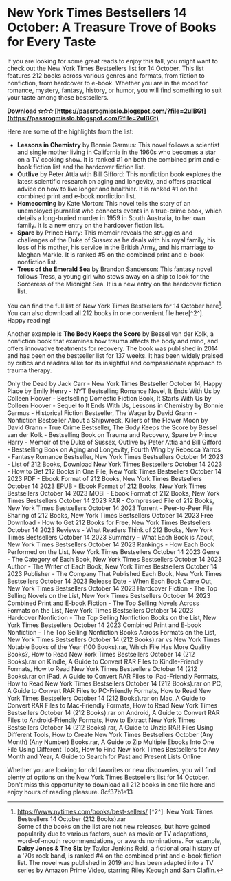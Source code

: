 # New York Times Bestsellers 14 October: A Treasure Trove of Books for Every Taste
 
If you are looking for some great reads to enjoy this fall, you might want to check out the New York Times Bestsellers list for 14 October. This list features 212 books across various genres and formats, from fiction to nonfiction, from hardcover to e-book. Whether you are in the mood for romance, mystery, fantasy, history, or humor, you will find something to suit your taste among these bestsellers.
 
**Download ✫✫✫ [https://passrogmisslo.blogspot.com/?file=2uIBGt](https://passrogmisslo.blogspot.com/?file=2uIBGt)**


 
Here are some of the highlights from the list:
 
- **Lessons in Chemistry** by Bonnie Garmus: This novel follows a scientist and single mother living in California in the 1960s who becomes a star on a TV cooking show. It is ranked #1 on both the combined print and e-book fiction list and the hardcover fiction list.
- **Outlive** by Peter Attia with Bill Gifford: This nonfiction book explores the latest scientific research on aging and longevity, and offers practical advice on how to live longer and healthier. It is ranked #1 on the combined print and e-book nonfiction list.
- **Homecoming** by Kate Morton: This novel tells the story of an unemployed journalist who connects events in a true-crime book, which details a long-buried murder in 1959 in South Australia, to her own family. It is a new entry on the hardcover fiction list.
- **Spare** by Prince Harry: This memoir reveals the struggles and challenges of the Duke of Sussex as he deals with his royal family, his loss of his mother, his service in the British Army, and his marriage to Meghan Markle. It is ranked #5 on the combined print and e-book nonfiction list.
- **Tress of the Emerald Sea** by Brandon Sanderson: This fantasy novel follows Tress, a young girl who stows away on a ship to look for the Sorceress of the Midnight Sea. It is a new entry on the hardcover fiction list.

You can find the full list of New York Times Bestsellers for 14 October here[^1^]. You can also download all 212 books in one convenient file here[^2^]. Happy reading!
  [^1^]: https://www.nytimes.com/books/best-sellers/ [^2^]: New York Times Bestsellers 14 October (212 Books).rar  
Some of the books on the list are not new releases, but have gained popularity due to various factors, such as movie or TV adaptations, word-of-mouth recommendations, or awards nominations. For example, **Daisy Jones & The Six** by Taylor Jenkins Reid, a fictional oral history of a '70s rock band, is ranked #4 on the combined print and e-book fiction list. The novel was published in 2019 and has been adapted into a TV series by Amazon Prime Video, starring Riley Keough and Sam Claflin.
 
Another example is **The Body Keeps the Score** by Bessel van der Kolk, a nonfiction book that examines how trauma affects the body and mind, and offers innovative treatments for recovery. The book was published in 2014 and has been on the bestseller list for 137 weeks. It has been widely praised by critics and readers alike for its insightful and compassionate approach to trauma therapy.
 
Only the Dead by Jack Carr - New York Times Bestseller October 14,  Happy Place by Emily Henry - NYT Bestselling Romance Novel,  It Ends With Us by Colleen Hoover - Bestselling Domestic Fiction Book,  It Starts With Us by Colleen Hoover - Sequel to It Ends With Us,  Lessons in Chemistry by Bonnie Garmus - Historical Fiction Bestseller,  The Wager by David Grann - Nonfiction Bestseller About a Shipwreck,  Killers of the Flower Moon by David Grann - True Crime Bestseller,  The Body Keeps the Score by Bessel van der Kolk - Bestselling Book on Trauma and Recovery,  Spare by Prince Harry - Memoir of the Duke of Sussex,  Outlive by Peter Attia and Bill Gifford - Bestselling Book on Aging and Longevity,  Fourth Wing by Rebecca Yarros - Fantasy Romance Bestseller,  New York Times Bestsellers October 14 2023 - List of 212 Books,  Download New York Times Bestsellers October 14 2023 - How to Get 212 Books in One File,  New York Times Bestsellers October 14 2023 PDF - Ebook Format of 212 Books,  New York Times Bestsellers October 14 2023 EPUB - Ebook Format of 212 Books,  New York Times Bestsellers October 14 2023 MOBI - Ebook Format of 212 Books,  New York Times Bestsellers October 14 2023 RAR - Compressed File of 212 Books,  New York Times Bestsellers October 14 2023 Torrent - Peer-to-Peer File Sharing of 212 Books,  New York Times Bestsellers October 14 2023 Free Download - How to Get 212 Books for Free,  New York Times Bestsellers October 14 2023 Reviews - What Readers Think of 212 Books,  New York Times Bestsellers October 14 2023 Summary - What Each Book is About,  New York Times Bestsellers October 14 2023 Rankings - How Each Book Performed on the List,  New York Times Bestsellers October 14 2023 Genre - The Category of Each Book,  New York Times Bestsellers October 14 2023 Author - The Writer of Each Book,  New York Times Bestsellers October 14 2023 Publisher - The Company That Published Each Book,  New York Times Bestsellers October 14 2023 Release Date - When Each Book Came Out,  New York Times Bestsellers October 14 2023 Hardcover Fiction - The Top Selling Novels on the List,  New York Times Bestsellers October 14 2023 Combined Print and E-book Fiction - The Top Selling Novels Across Formats on the List,  New York Times Bestsellers October 14 2023 Hardcover Nonfiction - The Top Selling Nonfiction Books on the List,  New York Times Bestsellers October 14 2023 Combined Print and E-book Nonfiction - The Top Selling Nonfiction Books Across Formats on the List,  New York Times Bestsellers October 14 (212 Books).rar vs New York Times Notable Books of the Year (100 Books).rar,  Which File Has More Quality Books?,  How to Read New York Times Bestsellers October 14 (212 Books).rar on Kindle,  A Guide to Convert RAR Files to Kindle-Friendly Formats,  How to Read New York Times Bestsellers October 14 (212 Books).rar on iPad,  A Guide to Convert RAR Files to iPad-Friendly Formats,  How to Read New York Times Bestsellers October 14 (212 Books).rar on PC,  A Guide to Convert RAR Files to PC-Friendly Formats,  How to Read New York Times Bestsellers October 14 (212 Books).rar on Mac,  A Guide to Convert RAR Files to Mac-Friendly Formats,  How to Read New York Times Bestsellers October 14 (212 Books).rar on Android,  A Guide to Convert RAR Files to Android-Friendly Formats,  How to Extract New York Times Bestsellers October 14 (212 Books).rar,  A Guide to Unzip RAR Files Using Different Tools,  How to Create New York Times Bestsellers October (Any Month) (Any Number) Books.rar,  A Guide to Zip Multiple Ebooks Into One File Using Different Tools,  How to Find New York Times Bestsellers for Any Month and Year,  A Guide to Search for Past and Present Lists Online
 
Whether you are looking for old favorites or new discoveries, you will find plenty of options on the New York Times Bestsellers list for 14 October. Don't miss this opportunity to download all 212 books in one file here and enjoy hours of reading pleasure.
 8cf37b1e13
 
